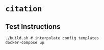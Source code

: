 `citation`
==========

Test Instructions
-----------------

```
./build.sh # interpolate config templates
docker-compose up
```
